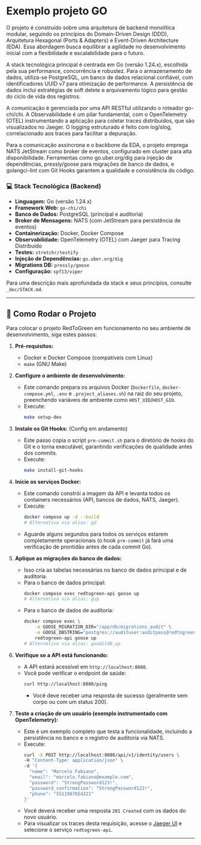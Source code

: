 # Exemplo projeto GO

O projeto é construído sobre uma arquitetura de backend monolítica modular, seguindo os princípios do Domain-Driven Design (DDD), Arquitetura Hexagonal (Ports & Adapters) e Event-Driven Architecture (EDA). Essa abordagem busca equilibrar a agilidade no desenvolvimento inicial com a flexibilidade e escalabilidade para o futuro.

A stack tecnológica principal é centrada em Go (versão 1.24.x), escolhida pela sua performance, concorrência e robustez. Para o armazenamento de dados, utiliza-se PostgreSQL, um banco de dados relacional confiável, com identificadores UUID v7 para otimização de performance. A persistência de dados inclui estratégias de soft delete e arquivamento lógico para gestão do ciclo de vida dos registros.

A comunicação é gerenciada por uma API RESTful utilizando o roteador go-chi/chi. A Observabilidade é um pilar fundamental, com o OpenTelemetry (OTEL) instrumentando a aplicação para coletar traces distribuídos, que são visualizados no Jaeger. O logging estruturado é feito com log/slog, correlacionado aos traces para facilitar a depuração.

Para a comunicação assíncrona e o backbone da EDA, o projeto emprega NATS JetStream como broker de eventos, configurado em cluster para alta disponibilidade. Ferramentas como go.uber.org/dig para injeção de dependências, pressly/goose para migrações de banco de dados, e golangci-lint com Git Hooks garantem a qualidade e consistência do código.

### 💻 Stack Tecnológica (Backend)

* **Linguagem:** Go (versão 1.24.x)
* **Framework Web:** `go-chi/chi`
* **Banco de Dados:** PostgreSQL (principal e auditoria)
* **Broker de Mensagens:** NATS (com JetStream para persistência de eventos)
* **Containerização:** Docker, Docker Compose
* **Observabilidade:** OpenTelemetry (OTEL) com Jaeger para Tracing Distribuído
* **Testes:** `stretchr/testify`
* **Injeção de Dependências:** `go.uber.org/dig`
* **Migrations DB:** `pressly/goose`
* **Configuração:** `spf13/viper`

Para uma descrição mais aprofundada da stack e seus princípios, consulte `_doc/STACK.md`.

---

## 🚀 Como Rodar o Projeto

Para colocar o projeto RedToGreen em funcionamento no seu ambiente de desenvolvimento, siga estes passos:

1.  **Pré-requisitos:**
    * Docker e Docker Compose (compatíveis com Linux)
    * `make` (GNU Make)

2.  **Configure o ambiente de desenvolvimento:**
    * Este comando prepara os arquivos Docker (`Dockerfile`, `docker-compose.yml`, `.env` e `.project_aliases.sh`) na raiz do seu projeto, preenchendo variáveis de ambiente como `HOST_UID`/`HOST_GID`.
    * Execute:
        ```bash
        make setup-dev
        ```

3.  **Instale os Git Hooks:** (Config em andamento)
    * Este passo copia o script `pre-commit.sh` para o diretório de hooks do Git e o torna executável, garantindo verificações de qualidade antes dos commits.
    * Execute:
        ```bash
        make install-git-hooks
        ```

4.  **Inicie os serviços Docker:**
    * Este comando constrói a imagem da API e levanta todos os containers necessários (API, bancos de dados, NATS, Jaeger).
    * Execute:
        ```bash
        docker compose up -d --build
        # Alternativa via alias: gd
        ```
    * Aguarde alguns segundos para todos os serviços estarem completamente operacionais (o hook `pre-commit` já fará uma verificação de prontidão antes de cada commit Go).

5.  **Aplique as migrações do banco de dados:**
    * Isso cria as tabelas necessárias no banco de dados principal e de auditoria.
    * Para o banco de dados principal:
        ```bash
        docker compose exec redtogreen-api goose up
        # Alternativa via alias: gup
        ```
    * Para o banco de dados de auditoria:
        ```bash
        docker compose exec \
            -e GOOSE_MIGRATION_DIR="/app/db/migrations_audit" \
            -e GOOSE_DBSTRING="postgres://audituser:auditpass@redtogreen-audit-db:5433/redtogreen-audit-db?sslmode=disable" \
            redtogreen-api goose up
        # Alternativa via alias: gauditdb_up
        ```

6.  **Verifique se a API está funcionando:**
    * A API estará acessível em `http://localhost:8080`.
    * Você pode verificar o endpoint de saúde:
        ```bash
        curl http://localhost:8080/ping
        ```
        * Você deve receber uma resposta de sucesso (geralmente sem corpo ou com um status 200).

7.  **Teste a criação de um usuário (exemplo instrumentado com OpenTelemetry):**
    * Este é um exemplo completo que testa a funcionalidade, incluindo a persistência no banco e o registro de auditoria via NATS.
    * Execute:
        ```bash
        curl -X POST http://localhost:8080/api/v1/identity/users \
        -H "Content-Type: application/json" \
        -d '{
          "name": "Marcelo Fabiano",
          "email": "marcelo.fabiano@example.com",
          "password": "StrongPassword123!",
          "password_confirmation": "StrongPassword123!",
          "phone": "5511987654321"
        }'
        ```
    * Você deverá receber uma resposta `201 Created` com os dados do novo usuário.
    * Para visualizar os traces desta requisição, acesse o [Jaeger UI](http://localhost:16686) e selecione o serviço `redtogreen-api`.

---
